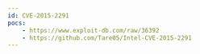 ```yaml
---
id: CVE-2015-2291
pocs:
    - https://www.exploit-db.com/raw/36392
    - https://github.com/Tare05/Intel-CVE-2015-2291
---
```

